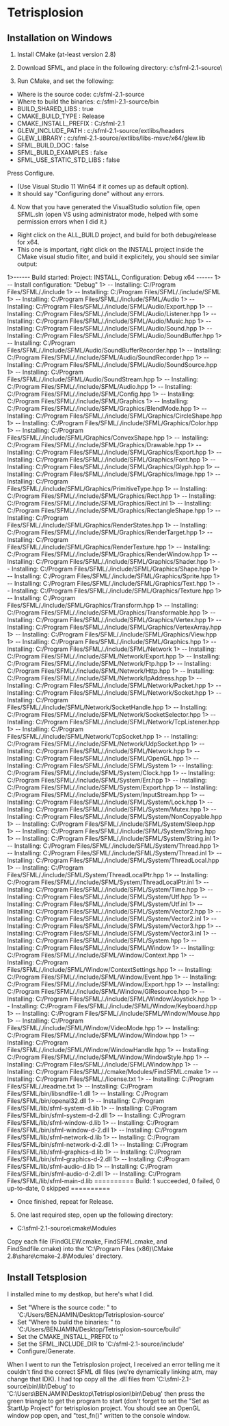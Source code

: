 Tetrisplosion
=============

Installation on Windows
------------

1) Install CMake (at-least version 2.8)

2) Download SFML, and place in the following directory:
  c:\sfml-2.1-source\
  
3) Run CMake, and set the following:

  - Where is the source code: c:/sfml-2.1-source
  - Where to build the binaries: c:/sfml-2.1-source/bin
  - BUILD_SHARED_LIBS : true
  - CMAKE_BUILD_TYPE : Release
  - CMAKE_INSTALL_PREFIX : C:/sfml-2.1
  - GLEW_INCLUDE_PATH : c:/sfml-2.1-source/extlibs/headers
  - GLEW_LIBRARY : c:/sfml-2.1-source/extlibs/libs-msvc/x64/glew.lib
  - SFML_BUILD_DOC : false
  - SFML_BUILD_EXAMPLES : false
  - SFML_USE_STATIC_STD_LIBS : false
  
Press Configure.
 - (Use Visual Studio 11 Win64 if it comes up as default option).
 - It should say "Configuring done" without any errors.

4) Now that you have generated the VisualStudio solution file, open SFML.sln (open VS using administrator mode, helped with some permission errors when I did it.)
 - Right click on the ALL_BUILD project, and build for both debug/release for x64.
 - This one is important, right click on the INSTALL project inside the CMake visual studio filter, and build it explicitely, you should see similar output:

1>------ Build started: Project: INSTALL, Configuration: Debug x64 ------
1>  -- Install configuration: "Debug"
1>  -- Installing: C:/Program Files/SFML/./include
1>  -- Installing: C:/Program Files/SFML/./include/SFML
1>  -- Installing: C:/Program Files/SFML/./include/SFML/Audio
1>  -- Installing: C:/Program Files/SFML/./include/SFML/Audio/Export.hpp
1>  -- Installing: C:/Program Files/SFML/./include/SFML/Audio/Listener.hpp
1>  -- Installing: C:/Program Files/SFML/./include/SFML/Audio/Music.hpp
1>  -- Installing: C:/Program Files/SFML/./include/SFML/Audio/Sound.hpp
1>  -- Installing: C:/Program Files/SFML/./include/SFML/Audio/SoundBuffer.hpp
1>  -- Installing: C:/Program Files/SFML/./include/SFML/Audio/SoundBufferRecorder.hpp
1>  -- Installing: C:/Program Files/SFML/./include/SFML/Audio/SoundRecorder.hpp
1>  -- Installing: C:/Program Files/SFML/./include/SFML/Audio/SoundSource.hpp
1>  -- Installing: C:/Program Files/SFML/./include/SFML/Audio/SoundStream.hpp
1>  -- Installing: C:/Program Files/SFML/./include/SFML/Audio.hpp
1>  -- Installing: C:/Program Files/SFML/./include/SFML/Config.hpp
1>  -- Installing: C:/Program Files/SFML/./include/SFML/Graphics
1>  -- Installing: C:/Program Files/SFML/./include/SFML/Graphics/BlendMode.hpp
1>  -- Installing: C:/Program Files/SFML/./include/SFML/Graphics/CircleShape.hpp
1>  -- Installing: C:/Program Files/SFML/./include/SFML/Graphics/Color.hpp
1>  -- Installing: C:/Program Files/SFML/./include/SFML/Graphics/ConvexShape.hpp
1>  -- Installing: C:/Program Files/SFML/./include/SFML/Graphics/Drawable.hpp
1>  -- Installing: C:/Program Files/SFML/./include/SFML/Graphics/Export.hpp
1>  -- Installing: C:/Program Files/SFML/./include/SFML/Graphics/Font.hpp
1>  -- Installing: C:/Program Files/SFML/./include/SFML/Graphics/Glyph.hpp
1>  -- Installing: C:/Program Files/SFML/./include/SFML/Graphics/Image.hpp
1>  -- Installing: C:/Program Files/SFML/./include/SFML/Graphics/PrimitiveType.hpp
1>  -- Installing: C:/Program Files/SFML/./include/SFML/Graphics/Rect.hpp
1>  -- Installing: C:/Program Files/SFML/./include/SFML/Graphics/Rect.inl
1>  -- Installing: C:/Program Files/SFML/./include/SFML/Graphics/RectangleShape.hpp
1>  -- Installing: C:/Program Files/SFML/./include/SFML/Graphics/RenderStates.hpp
1>  -- Installing: C:/Program Files/SFML/./include/SFML/Graphics/RenderTarget.hpp
1>  -- Installing: C:/Program Files/SFML/./include/SFML/Graphics/RenderTexture.hpp
1>  -- Installing: C:/Program Files/SFML/./include/SFML/Graphics/RenderWindow.hpp
1>  -- Installing: C:/Program Files/SFML/./include/SFML/Graphics/Shader.hpp
1>  -- Installing: C:/Program Files/SFML/./include/SFML/Graphics/Shape.hpp
1>  -- Installing: C:/Program Files/SFML/./include/SFML/Graphics/Sprite.hpp
1>  -- Installing: C:/Program Files/SFML/./include/SFML/Graphics/Text.hpp
1>  -- Installing: C:/Program Files/SFML/./include/SFML/Graphics/Texture.hpp
1>  -- Installing: C:/Program Files/SFML/./include/SFML/Graphics/Transform.hpp
1>  -- Installing: C:/Program Files/SFML/./include/SFML/Graphics/Transformable.hpp
1>  -- Installing: C:/Program Files/SFML/./include/SFML/Graphics/Vertex.hpp
1>  -- Installing: C:/Program Files/SFML/./include/SFML/Graphics/VertexArray.hpp
1>  -- Installing: C:/Program Files/SFML/./include/SFML/Graphics/View.hpp
1>  -- Installing: C:/Program Files/SFML/./include/SFML/Graphics.hpp
1>  -- Installing: C:/Program Files/SFML/./include/SFML/Network
1>  -- Installing: C:/Program Files/SFML/./include/SFML/Network/Export.hpp
1>  -- Installing: C:/Program Files/SFML/./include/SFML/Network/Ftp.hpp
1>  -- Installing: C:/Program Files/SFML/./include/SFML/Network/Http.hpp
1>  -- Installing: C:/Program Files/SFML/./include/SFML/Network/IpAddress.hpp
1>  -- Installing: C:/Program Files/SFML/./include/SFML/Network/Packet.hpp
1>  -- Installing: C:/Program Files/SFML/./include/SFML/Network/Socket.hpp
1>  -- Installing: C:/Program Files/SFML/./include/SFML/Network/SocketHandle.hpp
1>  -- Installing: C:/Program Files/SFML/./include/SFML/Network/SocketSelector.hpp
1>  -- Installing: C:/Program Files/SFML/./include/SFML/Network/TcpListener.hpp
1>  -- Installing: C:/Program Files/SFML/./include/SFML/Network/TcpSocket.hpp
1>  -- Installing: C:/Program Files/SFML/./include/SFML/Network/UdpSocket.hpp
1>  -- Installing: C:/Program Files/SFML/./include/SFML/Network.hpp
1>  -- Installing: C:/Program Files/SFML/./include/SFML/OpenGL.hpp
1>  -- Installing: C:/Program Files/SFML/./include/SFML/System
1>  -- Installing: C:/Program Files/SFML/./include/SFML/System/Clock.hpp
1>  -- Installing: C:/Program Files/SFML/./include/SFML/System/Err.hpp
1>  -- Installing: C:/Program Files/SFML/./include/SFML/System/Export.hpp
1>  -- Installing: C:/Program Files/SFML/./include/SFML/System/InputStream.hpp
1>  -- Installing: C:/Program Files/SFML/./include/SFML/System/Lock.hpp
1>  -- Installing: C:/Program Files/SFML/./include/SFML/System/Mutex.hpp
1>  -- Installing: C:/Program Files/SFML/./include/SFML/System/NonCopyable.hpp
1>  -- Installing: C:/Program Files/SFML/./include/SFML/System/Sleep.hpp
1>  -- Installing: C:/Program Files/SFML/./include/SFML/System/String.hpp
1>  -- Installing: C:/Program Files/SFML/./include/SFML/System/String.inl
1>  -- Installing: C:/Program Files/SFML/./include/SFML/System/Thread.hpp
1>  -- Installing: C:/Program Files/SFML/./include/SFML/System/Thread.inl
1>  -- Installing: C:/Program Files/SFML/./include/SFML/System/ThreadLocal.hpp
1>  -- Installing: C:/Program Files/SFML/./include/SFML/System/ThreadLocalPtr.hpp
1>  -- Installing: C:/Program Files/SFML/./include/SFML/System/ThreadLocalPtr.inl
1>  -- Installing: C:/Program Files/SFML/./include/SFML/System/Time.hpp
1>  -- Installing: C:/Program Files/SFML/./include/SFML/System/Utf.hpp
1>  -- Installing: C:/Program Files/SFML/./include/SFML/System/Utf.inl
1>  -- Installing: C:/Program Files/SFML/./include/SFML/System/Vector2.hpp
1>  -- Installing: C:/Program Files/SFML/./include/SFML/System/Vector2.inl
1>  -- Installing: C:/Program Files/SFML/./include/SFML/System/Vector3.hpp
1>  -- Installing: C:/Program Files/SFML/./include/SFML/System/Vector3.inl
1>  -- Installing: C:/Program Files/SFML/./include/SFML/System.hpp
1>  -- Installing: C:/Program Files/SFML/./include/SFML/Window
1>  -- Installing: C:/Program Files/SFML/./include/SFML/Window/Context.hpp
1>  -- Installing: C:/Program Files/SFML/./include/SFML/Window/ContextSettings.hpp
1>  -- Installing: C:/Program Files/SFML/./include/SFML/Window/Event.hpp
1>  -- Installing: C:/Program Files/SFML/./include/SFML/Window/Export.hpp
1>  -- Installing: C:/Program Files/SFML/./include/SFML/Window/GlResource.hpp
1>  -- Installing: C:/Program Files/SFML/./include/SFML/Window/Joystick.hpp
1>  -- Installing: C:/Program Files/SFML/./include/SFML/Window/Keyboard.hpp
1>  -- Installing: C:/Program Files/SFML/./include/SFML/Window/Mouse.hpp
1>  -- Installing: C:/Program Files/SFML/./include/SFML/Window/VideoMode.hpp
1>  -- Installing: C:/Program Files/SFML/./include/SFML/Window/Window.hpp
1>  -- Installing: C:/Program Files/SFML/./include/SFML/Window/WindowHandle.hpp
1>  -- Installing: C:/Program Files/SFML/./include/SFML/Window/WindowStyle.hpp
1>  -- Installing: C:/Program Files/SFML/./include/SFML/Window.hpp
1>  -- Installing: C:/Program Files/SFML/./cmake/Modules/FindSFML.cmake
1>  -- Installing: C:/Program Files/SFML/./license.txt
1>  -- Installing: C:/Program Files/SFML/./readme.txt
1>  -- Installing: C:/Program Files/SFML/bin/libsndfile-1.dll
1>  -- Installing: C:/Program Files/SFML/bin/openal32.dll
1>  -- Installing: C:/Program Files/SFML/lib/sfml-system-d.lib
1>  -- Installing: C:/Program Files/SFML/bin/sfml-system-d-2.dll
1>  -- Installing: C:/Program Files/SFML/lib/sfml-window-d.lib
1>  -- Installing: C:/Program Files/SFML/bin/sfml-window-d-2.dll
1>  -- Installing: C:/Program Files/SFML/lib/sfml-network-d.lib
1>  -- Installing: C:/Program Files/SFML/bin/sfml-network-d-2.dll
1>  -- Installing: C:/Program Files/SFML/lib/sfml-graphics-d.lib
1>  -- Installing: C:/Program Files/SFML/bin/sfml-graphics-d-2.dll
1>  -- Installing: C:/Program Files/SFML/lib/sfml-audio-d.lib
1>  -- Installing: C:/Program Files/SFML/bin/sfml-audio-d-2.dll
1>  -- Installing: C:/Program Files/SFML/lib/sfml-main-d.lib
========== Build: 1 succeeded, 0 failed, 0 up-to-date, 0 skipped ==========

 * Once finished, repeat for Release.
 
5) One last required step, open up the following directory:
  - C:\sfml-2.1-source\cmake\Modules
  
Copy each file (FindGLEW.cmake, FindSFML.cmake, and FindSndfile.cmake) into the 'C:\Program Files (x86)\CMake 2.8\share\cmake-2.8\Modules' directory.

Install Tetsplosion
-----------

I installed mine to my destkop, but here's what I did.
 - Set "Where is the source code: " to 'C:/Users/BENJAMIN/Desktop/Tetrisplosion-source'
 - Set "Where to build the binaries: " to 'C:/Users/BENJAMIN/Desktop/Tetrisplosion-source/build'
 - Set the CMAKE_INSTALL_PREFIX to ''
 - Set the SFML_INCLUDE_DIR to 'C:/sfml-2.1-source/include'
 - Configure/Generate.

When I went to run the Tetrisplosion project, I received an error telling me it couldn't find the correct SFML dll files (we're dynamically linking atm, may change that IDK). I had top copy all the .dll files from 'C:\sfml-2.1-source\bin\lib\Debug' to 'C:\Users\BENJAMIN\Desktop\Tetrisplosion\bin\Debug' then press the green triangle to get the program to start (don't forget to set the "Set as StartUp Project" for tetrisplosion project. You should see an OpenGL window pop open, and "test_fn()" written to the console window.
